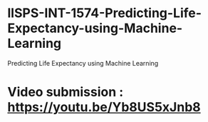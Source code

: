# llSPS-INT-1574-Predicting-Life-Expectancy-using-Machine-Learning
Predicting Life Expectancy using Machine Learning


# Video submission : https://youtu.be/Yb8US5xJnb8
